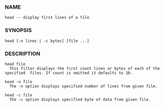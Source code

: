 ### NAME
`head -- display first lines of a file`

### SYNOPSIS
`head [-n lines | -c bytes] [file ...]`

### DESCRIPTION
```
head file 
  This filter displays the first count lines or bytes of each of the specified  files. If count is omitted it defaults to 10.

head -n file  
  The -n option displays specified number of lines from given file.

head -c file  
  The -c option displays specified byte of data from given file.
```